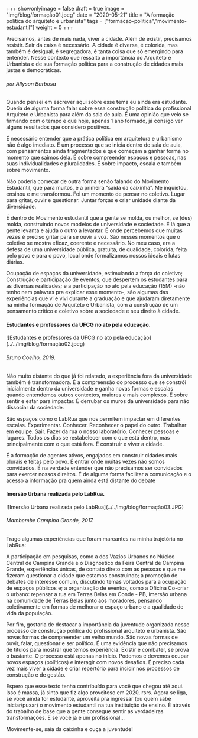 +++
showonlyimage = false
draft = true
image = "img/blog/formação01.jpeg"
date = "2020-05-21"
title = "A formação política do arquiteto e urbanista"
tags = ["formacao-politica","movimento-estudantil"]
weight = 0
+++

Precisamos, antes de mais nada, viver a cidade. Além de existir, precisamos resistir. Sair da caixa é necessário. A cidade é diversa, é colorida, mas também é desigual, é segregadora, é tanta coisa que só emergindo para entender. Nesse contexto que ressalto a importância do Arquiteto e Urbanista e de sua formação política para a construção de cidades mais justas e democráticas.
<!--more-->

<H6>por Allyson Barbosa</H6>

Quando pensei em escrever aqui sobre esse tema eu ainda era estudante. Queria de alguma forma falar sobre essa construção política do profissional Arquiteto e Urbanista para além da sala de aula. É uma opinião que veio se firmando com o tempo e que hoje, apenas 1 ano formado, já consigo ver alguns resultados que considero positivos.

É necessário entender que a prática política em arquitetura e urbanismo não é algo imediato. É um processo que se inicia dentro de sala de aula, com pensamentos ainda fragmentados e que começam a ganhar forma no momento que saímos dela. É sobre compreender espaços e pessoas, nas suas individualidades e pluralidades. É sobre impacto, escala e também sobre movimento.  

Não poderia começar de outra forma senão falando do Movimento Estudantil, que para muitos, é a primeira “saída da caixinha”. Me inquietou, ensinou e me transformou. Foi um momento de pensar no coletivo. Lugar para gritar, ouvir e questionar. Juntar forças e criar unidade diante da diversidade.

É dentro do Movimento estudantil que a gente se molda, ou melhor, se (des) molda, construindo novos modelos de universidade e sociedade. É lá que a gente levanta e ajuda o outro a levantar. É onde percebemos que muitas vezes é preciso gritar para se ouvir a voz. São nesses momentos que o coletivo se mostra eficaz, coerente e necessário. No meu caso, era a defesa de uma universidade pública, gratuita, de qualidade, colorida, feita pelo povo e para o povo, local onde formalizamos nossos ideais e lutas diárias.

Ocupação de espaços da universidade, estimulando a força do coletivo; Construção e participação de eventos, que despertem os estudantes para as diversas realidades; e a  participação no ato pela educação (15M) -não tenho nem palavras pra explicar esse momento-, são algumas das experiências que vi e vivi durante a graduação e que ajudaram diretamente na minha formação de Arquiteto e Urbanista, com a construção de um pensamento crítico e coletivo sobre a sociedade e seu direito à cidade.

<H4>Estudantes e professores da UFCG no ato pela educação.</H4>
![Estudantes e professores da UFCG no ato pela educação](../../img/blog/formação02.jpeg)
<H6>Bruno Coelho, 2019.</H6>

Não muito distante do que já foi relatado, a experiência fora da universidade também é transformadora. É a compreensão do processo que se constrói inicialmente dentro da universidade e ganha novas formas e escalas quando entendemos outros contextos, maiores e mais complexos. É sobre sentir e estar para impactar. É derrubar os muros da universidade para não dissociar da sociedade.

São espaços como o LabRua que nos permitem impactar em diferentes escalas. Experimentar. Conhecer. Reconhecer o papel do outro. Trabalhar em equipe. Sair. Fazer da rua o nosso laboratório. Conhecer pessoas e lugares. Todos os dias se restabelecer com o que está dentro, mas principalmente com o que está fora. É construir e viver a cidade.

É a formação de agentes ativos, engajados em construir cidades mais plurais e feitas pelo povo. É entrar onde muitas vezes não somos convidados. É na verdade entender que não precisamos ser convidados para exercer nossos direitos. É de alguma forma facilitar a comunicação e o acesso a informação pra quem ainda está distante do debate

<H4>Imersão Urbana realizada pelo LabRua.</H4>
![Imersão Urbana realizada pelo LabRua](../../img/blog/formação03.JPG)
<H6>Mambembe Campina Grande, 2017.</H6>

Trago algumas experiências que foram marcantes na minha trajetória no LabRua:

A participação em pesquisas, como a dos Vazios Urbanos no Núcleo Central de Campina Grande e o Diagnóstico da Feira Central de Campina Grande, experiências únicas, de contato direto com as pessoas e que me fizeram questionar a cidade que estamos construindo; a promoção de debates de interesse comum, discutindo temas voltados para a ocupação de espaços públicos e; a organização de eventos, como a Oficina Co-criar o urbano: repensar a rua em Terras Belas em Conde - PB, imersão urbana na comunidade de Terras Belas junto aos moradores, pensando coletivamente em formas de melhorar o espaço urbano e a qualidade de vida da população.

Por fim, gostaria de destacar a importância da juventude organizada nesse processo de construção política do profissional arquiteto e urbanista. São novas formas de compreender um velho mundo. São novas formas de ouvir, falar, questionar e ser político. É uma evidência que não precisamos de títulos para mostrar que temos experiência. Existir e combater, se prova o bastante. O processo está apenas no início. Podemos e devemos ocupar novos espaços (políticos) e interagir com novos desafios. É preciso cada vez mais viver a cidade e criar repertório para incidir nos processos de construção e de gestão.

Espero que  esse texto tenha contribuído para você que chegou até aqui. Isso é massa, já sinto que fiz algo proveitoso em 2020, rsrs. Agora se liga, se você ainda for estudante, aproveita pra ingressar (ou quem sabe iniciar/puxar) o movimento estudantil na tua instituição de ensino. É através do trabalho de base que a gente consegue sentir as verdadeiras transformações. E se você já é um profissional...  

Movimente-se, saia da caixinha e ouça a juventude!
